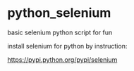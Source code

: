 # python_selenium
basic selenium python script for fun

install selenium for python by instruction:

https://pypi.python.org/pypi/selenium
